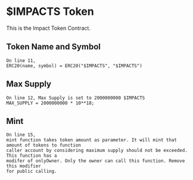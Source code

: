 # $IMPACTS Token

This is the Impact Token Contract.

## Token Name and Symbol

    On line 11,
    ERC20(name, symbol) = ERC20("$IMPACTS", "$IMPACTS")

## Max Supply

    On line 12, Max Supply is set to 2000000000 $IMPACTS
    MAX_SUPPLY = 2000000000 * 10**18;

## Mint

    On line 15,
    mint function takes token amount as parameter. It will mint that amount of tokens to function
    caller account by considering maximum supply should not be exceeded. This function has a
    modifer of onlyOwner. Only the owner can call this function. Remove this modifier
    for public calling.
